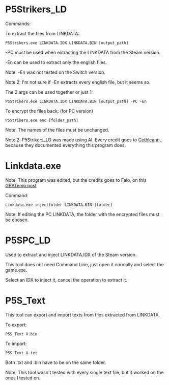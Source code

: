 # P5Strikers_LD

Commands:

To extract the files from LINKDATA:
```
P5Strikers.exe LINKDATA.IDX LINKDATA.BIN [output_path]
```
-PC must be used when extracting the LINKDATA from the Steam version.

-En can be used to extract only the english files.

Note: -En was not tested on the Switch version.

Note 2: I'm not sure if -En extracts every english file, but it seems so.

The 2 args can be used together or just 1:
```
P5Strikers.exe LINKDATA.IDX LINKDATA.BIN [output_path] -PC -En
```
To encrypt the files back: (for PC version)
```
P5Strikers.exe enc [folder_path]
```
Note: The names of the files must be unchanged.

Note 2: P5Strikers_LD was made using AI. Every credit goes to [Cethleann](https://github.com/yretenai/Cethleann), because they documented everything this program does.

# Linkdata.exe

Note: This program was edited, but the credits goes to Falo, on this [GBATemp post](https://gbatemp.net/threads/dragon-quest-builders-2.528161/post-8466669)

Command:
```
Linkdata.exe injectfolder LINKDATA.BIN [folder]
```

Note: If editing the PC LINKDATA, the folder with the encrypted files must be chosen.

# P5SPC_LD

Used to extract and inject LINKDATA.IDX of the Steam version.

This tool does not need Command Line, just open it normally and select the game.exe.

Select an IDX to inject it, cancel the operation to extract it.

# P5S_Text

This tool can export and import texts from files extracted from LINKDATA.

To export:

```
P5S_Text X.bin
```

To import:

```
P5S_Text X.txt
```

Both .txt and .bin have to be on the same folder.

Note: This tool wasn't tested with every single text file, but it worked on the ones I tested on.
